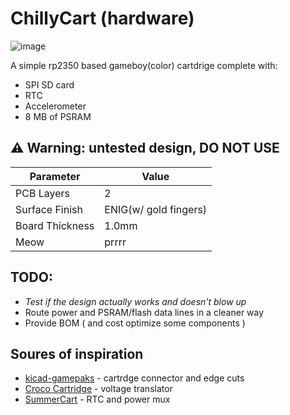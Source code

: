 # ChillyCart (hardware)
![image](https://github.com/user-attachments/assets/73d4df31-ace7-4c97-833a-72e74ceb99e2)

A simple rp2350 based gameboy(color) cartdrige complete with:
- SPI SD card
- RTC 
- Accelerometer
- 8 MB of PSRAM

## ⚠️ Warning: untested design, DO NOT USE

| Parameter       | Value                 |
|-----------------|-----------------------|
| PCB Layers      | 2                     |
| Surface Finish  | ENIG(w/ gold fingers) |
| Board Thickness | 1.0mm                 |
| Meow            | prrrr                 |

## TODO: 
- *Test if the design actually works and doesn't blow up*
- Route power and PSRAM/flash data lines in a cleaner way
- Provide BOM ( and cost optimize some components )

## Soures of inspiration 
- [kicad-gamepaks](https://github.com/djedditt/kicad-gamepaks) - cartrdge connector and edge cuts
- [Croco Cartridge](https://github.com/shilga/rp2040-gameboy-cartridge) - voltage translator
- [SummerCart](https://github.com/Polprzewodnikowy/SummerCart64) - RTC and power mux
